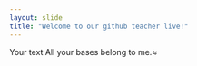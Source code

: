 ```yaml
---
layout: slide
title: "Welcome to our github teacher live!"
---
```

Your text
All your bases belong to me.≈
